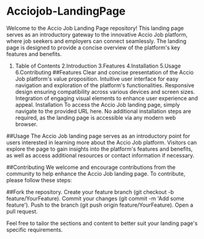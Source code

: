 # Acciojob-LandingPage
Welcome to the Accio Job Landing Page repository! This landing page serves as an introductory gateway to the innovative Accio Job platform, where job seekers and employers can connect seamlessly. The landing page is designed to provide a concise overview of the platform's key features and benefits.

1. Table of Contents
2.Introduction
3.Features
4.Installation
5.Usage
6.Contributing
##Features
Clear and concise presentation of the Accio Job platform's value proposition.
Intuitive user interface for easy navigation and exploration of the platform's functionalities.
Responsive design ensuring compatibility across various devices and screen sizes.
Integration of engaging visual elements to enhance user experience and appeal.
Installation
To access the Accio Job landing page, simply navigate to the provided URL here. No additional installation steps are required, as the landing page is accessible via any modern web browser.

##Usage
The Accio Job landing page serves as an introductory point for users interested in learning more about the Accio Job platform. Visitors can explore the page to gain insights into the platform's features and benefits, as well as access additional resources or contact information if necessary.

##Contributing
We welcome and encourage contributions from the community to help enhance the Accio Job landing page. To contribute, please follow these steps:

##Fork the repository.
Create your feature branch (git checkout -b feature/YourFeature).
Commit your changes (git commit -m 'Add some feature').
Push to the branch (git push origin feature/YourFeature).
Open a pull request.


Feel free to tailor the sections and content to better suit your landing page's specific requirements.




